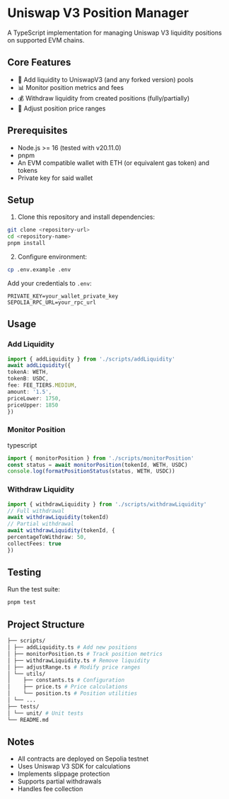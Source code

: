 # Uniswap V3 Position Manager

A TypeScript implementation for managing Uniswap V3 liquidity positions on supported EVM chains.

## Core Features

- 🔄 Add liquidity to UniswapV3 (and any forked version) pools
- 📊 Monitor position metrics and fees
- 💰 Withdraw liquidity from created positions (fully/partially)
- 🔄 Adjust position price ranges

## Prerequisites

- Node.js >= 16 (tested with v20.11.0)
- pnpm
- An EVM compatible wallet with ETH (or equivalent gas token) and tokens
- Private key for said wallet

## Setup

1. Clone this repository and install dependencies:
```bash
git clone <repository-url>
cd <repository-name>
pnpm install
```
2. Configure environment:

```bash
cp .env.example .env
```

Add your credentials to `.env`:

```env
PRIVATE_KEY=your_wallet_private_key
SEPOLIA_RPC_URL=your_rpc_url
```

## Usage

### Add Liquidity

```typescript
import { addLiquidity } from './scripts/addLiquidity'
await addLiquidity({
tokenA: WETH,
tokenB: USDC,
fee: FEE_TIERS.MEDIUM,
amount: '1.5',
priceLower: 1750,
priceUpper: 1850
})
```

### Monitor Position

typescript
```typescript
import { monitorPosition } from './scripts/monitorPosition'
const status = await monitorPosition(tokenId, WETH, USDC)
console.log(formatPositionStatus(status, WETH, USDC))
```

### Withdraw Liquidity

```typescript
import { withdrawLiquidity } from './scripts/withdrawLiquidity'
// Full withdrawal
await withdrawLiquidity(tokenId)
// Partial withdrawal
await withdrawLiquidity(tokenId, {
percentageToWithdraw: 50,
collectFees: true
})
```

## Testing

Run the test suite:

```bash
pnpm test
```

## Project Structure
```bash
├── scripts/
│ ├── addLiquidity.ts # Add new positions
│ ├── monitorPosition.ts # Track position metrics
│ ├── withdrawLiquidity.ts # Remove liquidity
│ ├── adjustRange.ts # Modify price ranges
│ └── utils/
│    ├── constants.ts # Configuration
│    ├── price.ts # Price calculations
│    └── position.ts # Position utilities
│ └── ...
├── tests/
│ └── unit/ # Unit tests
└── README.md
```

## Notes

- All contracts are deployed on Sepolia testnet
- Uses Uniswap V3 SDK for calculations
- Implements slippage protection
- Supports partial withdrawals
- Handles fee collection